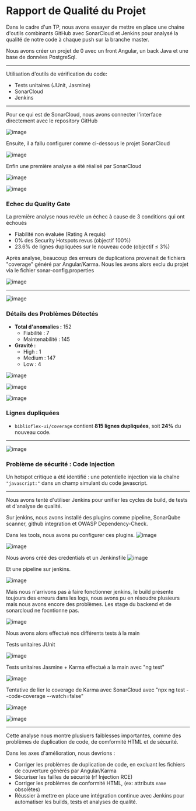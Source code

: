 # Rapport de Qualité du Projet

Dans le cadre d'un TP, nous avons essayer de mettre en place une chaine d'outils combinants GitHub avec SonarCloud et Jenkins pour analysé la qualité de notre code à chaque push sur la branche master.

Nous avons créer un projet de 0 avec un front Angular, un back Java et une base de données PostgreSql. 

---

Utilisation d'outils de vérification du code:
- Tests unitaires (JUnit, Jasmine)
- SonarCloud
- Jenkins

---

Pour ce qui est de SonarCloud, nous avons connecter l'interface directement avec le repository GitHub

![image](https://github.com/user-attachments/assets/cd633bf9-69e6-44d7-b34b-73b9d3ec67b9)

Ensuite, il a fallu configurer comme ci-dessous le projet SonarCloud

![image](https://github.com/user-attachments/assets/807e701c-397c-48c9-9ac9-af62fec74939)

Enfin une première analyse a été réalisé par SonarCloud

![image](https://github.com/user-attachments/assets/97bd58a3-6fb9-4a50-bdab-65a058b2f786)

![image](https://github.com/user-attachments/assets/0a80796f-0162-45d0-b6d8-e43592ec05e6)

### Echec du Quality Gate
La première analyse nous revèle un échec à cause de 3 conditions qui ont échoués
- Fiabilité non évaluée (Rating A requis)
- 0% des Security Hotspots revus (objectif 100%)
- 23.6% de lignes dupliquées sur le nouveau code (objectif ≤ 3%)

Après analyse, beaucoup des erreurs de duplications provenait de fichiers "coverage" généré par Angular/Karma. Nous les avons alors exclu du projet via le fichier sonar-config.properties

![image](https://github.com/user-attachments/assets/7b67b34f-4d99-4ab5-9590-9f5856d9ad70)

---

![image](https://github.com/user-attachments/assets/9b56cdbb-ae82-446e-9610-b991184cb863)

### Détails des Problèmes Détectés

- **Total d'anomalies :** 152
  - Fiabilité : 7
  - Maintenabilité : 145
- **Gravité :**
  - High : 1
  - Medium : 147
  - Low : 4

![image](https://github.com/user-attachments/assets/b1a52913-9402-4447-80cf-0a2d023c03f2)

![image](https://github.com/user-attachments/assets/c49f7c17-71d0-4b44-a1d8-1f2de6988185)

![image](https://github.com/user-attachments/assets/dee47ecf-440f-4975-95de-8c4537bf451b)

### Lignes dupliquées
- `biblioflex-ui/coverage` contient **815 lignes dupliquées**, soit **24%** du nouveau code.

---

![image](https://github.com/user-attachments/assets/f71a3f85-ef28-408b-a078-0763ddece4d6)

### Problème de sécurité : Code Injection
Un hotspot critique a été identifié : une potentielle injection via la chaîne `"javascript:"` dans un champ simulant du code javascript.

---

Nous avons tenté d'utiliser Jenkins pour unifier les cycles de build, de tests et d'analyse de qualité. 

Sur jenkins, nous avons installé des plugins comme pipeline, SonarQube scanner, github integration et OWASP Dependency-Check.

Dans les tools, nous avons pu configurer ces plugins.
![image](https://github.com/user-attachments/assets/273be259-b572-49af-bc5e-207583f09b36)

![image](https://github.com/user-attachments/assets/a95cb7c2-b5ce-459f-bcc9-930a0d258295)

Nous avons créé des credentials et un Jenkinsfile
![image](https://github.com/user-attachments/assets/939a5a91-862b-4057-958c-139a4a0f2910)

Et une pipeline sur jenkins.

![image](https://github.com/user-attachments/assets/ea51511e-f4f7-4945-8958-0de23e87510b)

Mais nous n'arrivons pas à faire fonctionner jenkins, le build présente toujours des erreurs dans les logs, nous avons pu en résoudre plusieurs mais nous avons encore des problèmes.
Les stage du backend et de sonarcloud ne focntionne pas.

![image](https://github.com/user-attachments/assets/26ac203a-7b7a-4ca7-8195-9f327713b756)


Nous avons alors effectué nos différents tests à la main

Tests unitaires JUnit

![image](https://github.com/user-attachments/assets/215201c7-013b-4d6e-91bc-3c77407a9069)

Tests unitaires Jasmine + Karma effectué a la main avec
"ng test"

![image](https://github.com/user-attachments/assets/fdea1e03-8953-4d17-a245-86a0aecf3000)

Tentative de lier le coverage de Karma avec SonarCloud avec
"npx ng test --code-coverage --watch=false"

![image](https://github.com/user-attachments/assets/30e6eac3-6a51-4fcd-bac7-9f6a490bad8a)

![image](https://github.com/user-attachments/assets/cc70d3d0-ce9f-4912-bde3-13d0b3c9c060)

---

Cette analyse nous montre plusiuers faiblesses importantes, comme des problèmes de duplication de code, de comformité HTML et de sécurité.

Dans les axes d'amélioration, nous devrions :
- Corriger les problèmes de duplication de code, en excluant les fichiers de couverture générés par Angular/Karma
- Sécuriser les failles de sécurité (rf Injection RCE)
- Corriger les problèmes de conformité HTML, (ex: attributs `name` obsolètes)
- Réussier à mettre en place une intégration continue avec Jenkins pour automatiser les builds, tests et analyses de qualité.

